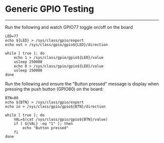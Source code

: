 # Generic GPIO Testing
-----------------------------------

Run the following and watch GPIO77 toggle on/off on the board
```
LED=77
echo ${LED} > /sys/class/gpio/export
echo out > /sys/class/gpio/gpio${LED}/direction

while [ true ]; do
    echo 1 > /sys/class/gpio/gpio${LED}/value
    usleep 250000
    echo 0 > /sys/class/gpio/gpio${LED}/value
    usleep 250000
done
```

Run the following and ensure the "Button pressed" message is display when pressing the push button (GPIO80) on the board:
```
BTN=80
echo ${BTN} > /sys/class/gpio/export
echo in > /sys/class/gpio/gpio${BTN}/direction

while [ true ]; do
    VAL=$(cat /sys/class/gpio/gpio${BTN}/value)
    if [ ${VAL} -eq "1" ]; then
        echo "Button pressed"
    fi
done
```

